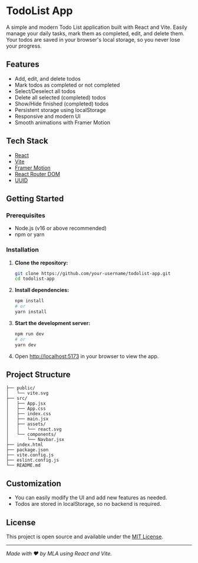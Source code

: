 # TodoList App

A simple and modern Todo List application built with React and Vite. Easily manage your daily tasks, mark them as completed, edit, and delete them. Your todos are saved in your browser's local storage, so you never lose your progress.

## Features

- Add, edit, and delete todos
- Mark todos as completed or not completed
- Select/Deselect all todos
- Delete all selected (completed) todos
- Show/Hide finished (completed) todos
- Persistent storage using localStorage
- Responsive and modern UI
- Smooth animations with Framer Motion

## Tech Stack

- [React](https://react.dev/)
- [Vite](https://vitejs.dev/)
- [Framer Motion](https://www.framer.com/motion/)
- [React Router DOM](https://reactrouter.com/)
- [UUID](https://www.npmjs.com/package/uuid)

## Getting Started

### Prerequisites
- Node.js (v16 or above recommended)
- npm or yarn

### Installation

1. **Clone the repository:**
   ```sh
   git clone https://github.com/your-username/todolist-app.git
   cd todolist-app
   ```
2. **Install dependencies:**
   ```sh
   npm install
   # or
   yarn install
   ```
3. **Start the development server:**
   ```sh
   npm run dev
   # or
   yarn dev
   ```
4. Open [http://localhost:5173](http://localhost:5173) in your browser to view the app.

## Project Structure

```
├── public/
│   └── vite.svg
├── src/
│   ├── App.jsx
│   ├── App.css
│   ├── index.css
│   ├── main.jsx
│   ├── assets/
│   │   └── react.svg
│   └── components/
│       └── Navbar.jsx
├── index.html
├── package.json
├── vite.config.js
├── eslint.config.js
└── README.md
```

## Customization
- You can easily modify the UI and add new features as needed.
- Todos are stored in localStorage, so no backend is required.

## License

This project is open source and available under the [MIT License](LICENSE).

---

*Made with ❤️ by MLA using React and Vite.*

